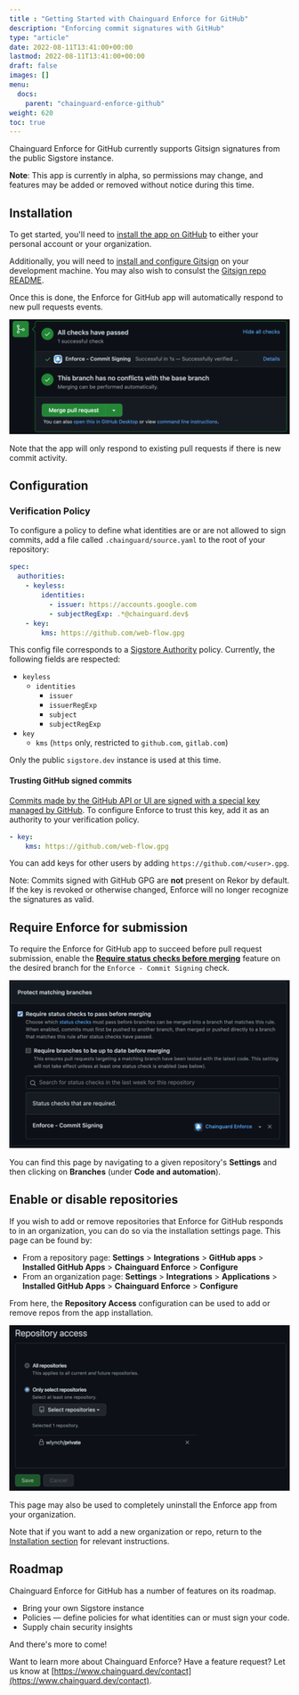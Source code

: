 ```yaml
---
title : "Getting Started with Chainguard Enforce for GitHub"
description: "Enforcing commit signatures with GitHub"
type: "article"
date: 2022-08-11T13:41:00+00:00
lastmod: 2022-08-11T13:41:00+00:00
draft: false
images: []
menu:
  docs:
    parent: "chainguard-enforce-github"
weight: 620
toc: true
---
```


Chainguard Enforce for GitHub currently supports Gitsign signatures from the public Sigstore instance.

**Note**: This app is currently in alpha, so permissions may change, and features may be added or removed without notice during this time.

## Installation

To get started, you'll need to [install the app on GitHub](../install-enforce-github/) to either your personal account or your organization.

Additionally, you will need to [install and configure Gitsign](https://docs.sigstore.dev/gitsign/installation) on your development machine. You may also wish to consulst the [Gitsign repo README](https://github.com/sigstore/gitsign/blob/main/README.md).

Once this is done, the Enforce for GitHub app will automatically respond to new pull requests events.

![Review that checks have passed](check.png)

Note that the app will only respond to existing pull requests if there is new commit activity.

## Configuration

### Verification Policy

To configure a policy to define what identities are or are not allowed to sign commits, add a file called `.chainguard/source.yaml` to the root of your repository:

```yaml
spec:
  authorities:
    - keyless:
        identities:
          - issuer: https://accounts.google.com
          - subjectRegExp: .*@chainguard.dev$
    - key:
        kms: https://github.com/web-flow.gpg
```


This config file corresponds to a [Sigstore Authority](https://pkg.go.dev/github.com/sigstore/policy-controller/pkg/apis/policy/v1beta1#Authority) policy. Currently, the following fields are respected:

- `keyless`
  - `identities`
      - `issuer`
      - `issuerRegExp`
      - `subject`
      - `subjectRegExp`
- `key`
  - `kms` (`https` only, restricted to `github.com`, `gitlab.com`)

Only the public `sigstore.dev` instance is used at this time. 

#### Trusting GitHub signed commits

[Commits made by the GitHub API or UI are signed with a special key managed by GitHub](https://docs.github.com/en/authentication/managing-commit-signature-verification/about-commit-signature-verification).
To configure Enforce to trust this key, add it as an authority to your
verification policy.

```yaml
- key:
    kms: https://github.com/web-flow.gpg
```

You can add keys for other users by adding `https://github.com/<user>.gpg`.

Note: Commits signed with GitHub GPG are **not** present on Rekor by default. If the key is revoked or otherwise changed, Enforce will no longer recognize the signatures as valid.

## Require Enforce for submission

To require the Enforce for GitHub app to succeed before pull request submission, enable the **[Require status checks before merging](https://docs.github.com/en/repositories/configuring-branches-and-merges-in-your-repository/defining-the-mergeability-of-pull-requests/about-protected-branches#require-status-checks-before-merging)** feature on the desired branch for the `Enforce - Commit Signing` check.

![Protect branches with Chainguard Enforce](protected-branch.png)

You can find this page by navigating to a given repository's **Settings** and then clicking on **Branches** (under **Code and automation**).

## Enable or disable repositories

If you wish to add or remove repositories that Enforce for GitHub responds to in an organization, you can do so via the installation settings page. This page can be found by:

- From a repository page: **Settings** > **Integrations** > **GitHub apps** > **Installed GitHub Apps** > **Chainguard Enforce** > **Configure**
- From an organization page: **Settings** > **Integrations** > **Applications** > **Installed GitHub Apps** > **Chainguard Enforce** > **Configure**

From here, the **Repository Access** configuration can be used to add or remove repos from the app installation.

![Set Chainguard Enforce repository access](repo-access.png)

This page may also be used to completely uninstall the Enforce app from your organization.

Note that if you want to add a new organization or repo, return to the [Installation section](#installation) for relevant instructions.

## Roadmap

Chainguard Enforce for GitHub has a number of features on its roadmap.

- Bring your own Sigstore instance
- Policies — define policies for what identities can or must sign your code.
- Supply chain security insights

And there's more to come!

Want to learn more about Chainguard Enforce? Have a feature request? Let us know at [https://www.chainguard.dev/contact](https://www.chainguard.dev/contact).